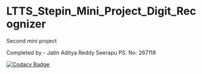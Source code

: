 # LTTS_Stepin_Mini_Project_Digit_Recognizer
Second mini project

Completed by - Jatin Aditya Reddy Seerapu
PS. No: 267118

[![Codacy Badge](https://app.codacy.com/project/badge/Grade/38abb1083f4e4524af5b483a049731cd)](https://www.codacy.com/gh/jatin-aditya-reddy/LTTS_Stepin_Mini_Project_Digit_Recognizer/dashboard?utm_source=github.com&amp;utm_medium=referral&amp;utm_content=jatin-aditya-reddy/LTTS_Stepin_Mini_Project_Digit_Recognizer&amp;utm_campaign=Badge_Grade)
